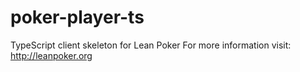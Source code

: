 # poker-player-ts
TypeScript client skeleton for Lean Poker For more information visit: http://leanpoker.org
